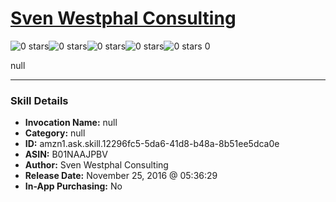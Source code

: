 # [Sven Westphal Consulting](http://alexa.amazon.com/#skills/amzn1.ask.skill.12296fc5-5da6-41d8-b48a-8b51ee5dca0e)
![0 stars](../../images/ic_star_border_black_18dp_1x.png)![0 stars](../../images/ic_star_border_black_18dp_1x.png)![0 stars](../../images/ic_star_border_black_18dp_1x.png)![0 stars](../../images/ic_star_border_black_18dp_1x.png)![0 stars](../../images/ic_star_border_black_18dp_1x.png) 0

null

***

### Skill Details

* **Invocation Name:** null
* **Category:** null
* **ID:** amzn1.ask.skill.12296fc5-5da6-41d8-b48a-8b51ee5dca0e
* **ASIN:** B01NAAJPBV
* **Author:** Sven Westphal Consulting
* **Release Date:** November 25, 2016 @ 05:36:29
* **In-App Purchasing:** No
